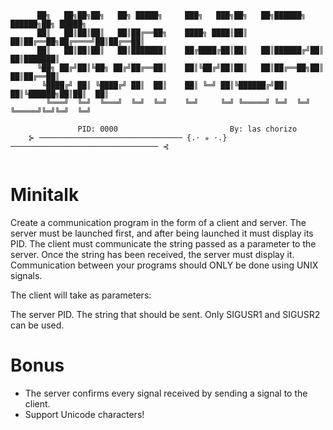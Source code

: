 ```
	  ██╗   ██╗██╗██╗   ██╗ █████╗     ███╗   ███╗██╗   ██╗██████╗  ██████╗██╗ █████╗
	  ██║   ██║██║██║   ██║██╔══██╗    ████╗ ████║██║   ██║██╔══██╗██╔════╝██║██╔══██║
	  ██║   ██║██║██║   ██║███████║    ██╔████╔██║██║   ██║██████╔╝██║     ██║███████║
	  ╚██╗ ██╔╝██║╚██╗ ██╔╝██╔══██║    ██║╚██╔╝██║██║   ██║██╔══██╗██║     ██║██╔══██║
	   ╚████╔╝ ██║ ╚████╔╝ ██║  ██║    ██║ ╚═╝ ██║╚██████╔╝██║  ██║╚██████╗██║██║  ██║
	    ╚═══╝  ╚═╝  ╚═══╝  ╚═╝  ╚═╝    ╚═╝     ╚═╝ ╚═════╝ ╚═╝  ╚═╝ ╚═════╝╚═╝╚═╝  ╚═╝

  	           PID: 0000			             By: las chorizo
  	⊱ ──────────────────────────────── {.⋅ ✯ ⋅.} ───────────────────────────────── ⊰
  
  ```
# Minitalk

Create a communication program in the form of a client and server. The server must be launched first, and after being launched it must display its PID. The client must communicate the string passed as a parameter to the server. Once the string has been received, the server must display it. Communication between your programs should ONLY be done using UNIX signals.

The client will take as parameters:

The server PID.
The string that should be sent.
Only SIGUSR1 and SIGUSR2 can be used.

# Bonus

- The server confirms every signal received by sending a signal to the client.
- Support Unicode characters!
